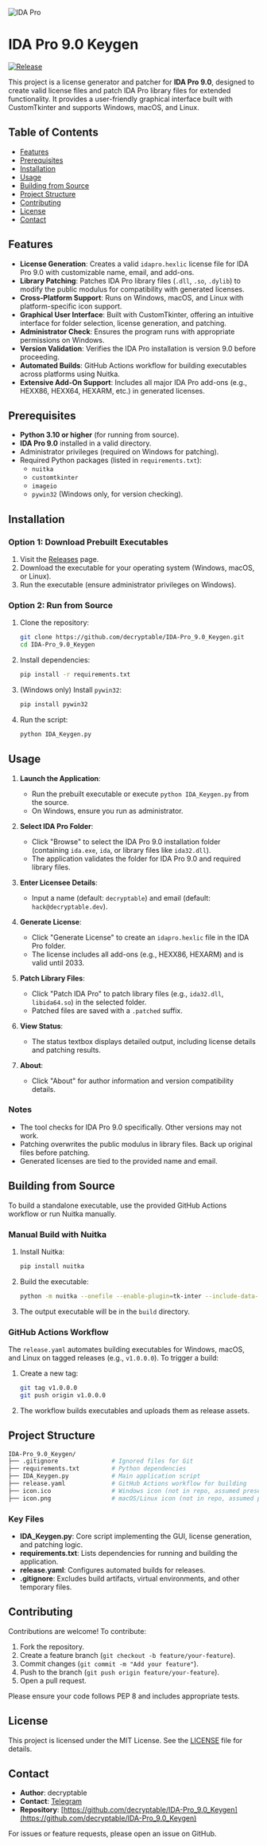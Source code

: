 ![IDA Pro](./images/Hero-ida-pro.png)

# IDA Pro 9.0 Keygen

[![Release](https://img.shields.io/github/v/release/decryptable/IDA-Pro_9.0_Keygen)](https://github.com/decryptable/IDA-Pro_9.0_Keygen/releases)

This project is a license generator and patcher for **IDA Pro 9.0**, designed to create valid license files and patch IDA Pro library files for extended functionality. It provides a user-friendly graphical interface built with CustomTkinter and supports Windows, macOS, and Linux.

## Table of Contents

- [Features](#features)
- [Prerequisites](#prerequisites)
- [Installation](#installation)
- [Usage](#usage)
- [Building from Source](#building-from-source)
- [Project Structure](#project-structure)
- [Contributing](#contributing)
- [License](#license)
- [Contact](#contact)

## Features

- **License Generation**: Creates a valid `idapro.hexlic` license file for IDA Pro 9.0 with customizable name, email, and add-ons.
- **Library Patching**: Patches IDA Pro library files (`.dll`, `.so`, `.dylib`) to modify the public modulus for compatibility with generated licenses.
- **Cross-Platform Support**: Runs on Windows, macOS, and Linux with platform-specific icon support.
- **Graphical User Interface**: Built with CustomTkinter, offering an intuitive interface for folder selection, license generation, and patching.
- **Administrator Check**: Ensures the program runs with appropriate permissions on Windows.
- **Version Validation**: Verifies the IDA Pro installation is version 9.0 before proceeding.
- **Automated Builds**: GitHub Actions workflow for building executables across platforms using Nuitka.
- **Extensive Add-On Support**: Includes all major IDA Pro add-ons (e.g., HEXX86, HEXX64, HEXARM, etc.) in generated licenses.

## Prerequisites

- **Python 3.10 or higher** (for running from source).
- **IDA Pro 9.0** installed in a valid directory.
- Administrator privileges (required on Windows for patching).
- Required Python packages (listed in `requirements.txt`):
  - `nuitka`
  - `customtkinter`
  - `imageio`
  - `pywin32` (Windows only, for version checking).

## Installation

### Option 1: Download Prebuilt Executables

1. Visit the [Releases](https://github.com/decryptable/IDA-Pro_9.0_Keygen/releases) page.
2. Download the executable for your operating system (Windows, macOS, or Linux).
3. Run the executable (ensure administrator privileges on Windows).

### Option 2: Run from Source

1. Clone the repository:

   ```bash
   git clone https://github.com/decryptable/IDA-Pro_9.0_Keygen.git
   cd IDA-Pro_9.0_Keygen
   ```

2. Install dependencies:

   ```bash
   pip install -r requirements.txt
   ```

3. (Windows only) Install `pywin32`:

   ```bash
   pip install pywin32
   ```

4. Run the script:

   ```bash
   python IDA_Keygen.py
   ```

## Usage

1. **Launch the Application**:
   - Run the prebuilt executable or execute `python IDA_Keygen.py` from the source.
   - On Windows, ensure you run as administrator.

2. **Select IDA Pro Folder**:
   - Click "Browse" to select the IDA Pro 9.0 installation folder (containing `ida.exe`, `ida`, or library files like `ida32.dll`).
   - The application validates the folder for IDA Pro 9.0 and required library files.

3. **Enter Licensee Details**:
   - Input a name (default: `decryptable`) and email (default: `hack@decryptable.dev`).

4. **Generate License**:
   - Click "Generate License" to create an `idapro.hexlic` file in the IDA Pro folder.
   - The license includes all add-ons (e.g., HEXX86, HEXARM) and is valid until 2033.

5. **Patch Library Files**:
   - Click "Patch IDA Pro" to patch library files (e.g., `ida32.dll`, `libida64.so`) in the selected folder.
   - Patched files are saved with a `.patched` suffix.

6. **View Status**:
   - The status textbox displays detailed output, including license details and patching results.

7. **About**:
   - Click "About" for author information and version compatibility details.

### Notes

- The tool checks for IDA Pro 9.0 specifically. Other versions may not work.
- Patching overwrites the public modulus in library files. Back up original files before patching.
- Generated licenses are tied to the provided name and email.

## Building from Source

To build a standalone executable, use the provided GitHub Actions workflow or run Nuitka manually.

### Manual Build with Nuitka

1. Install Nuitka:

   ```bash
   pip install nuitka
   ```

2. Build the executable:

   ```bash
   python -m nuitka --onefile --enable-plugin=tk-inter --include-data-file=icon.ico=./icon.ico --include-data-file=icon.png=./icon.png --product-name="IDA Keygen" --file-description="Keygen for IDA Pro" --copyright="decryptable" --company-name="decryptable" IDA_Keygen.py
   ```

3. The output executable will be in the `build` directory.

### GitHub Actions Workflow

The `release.yaml` automates building executables for Windows, macOS, and Linux on tagged releases (e.g., `v1.0.0.0`). To trigger a build:

1. Create a new tag:

   ```bash
   git tag v1.0.0.0
   git push origin v1.0.0.0
   ```

2. The workflow builds executables and uploads them as release assets.

## Project Structure

```bash
IDA-Pro_9.0_Keygen/
├── .gitignore               # Ignored files for Git
├── requirements.txt         # Python dependencies
├── IDA_Keygen.py            # Main application script
├── release.yaml             # GitHub Actions workflow for building
├── icon.ico                 # Windows icon (not in repo, assumed present)
├── icon.png                 # macOS/Linux icon (not in repo, assumed present)
```

### Key Files

- **IDA_Keygen.py**: Core script implementing the GUI, license generation, and patching logic.
- **requirements.txt**: Lists dependencies for running and building the application.
- **release.yaml**: Configures automated builds for releases.
- **.gitignore**: Excludes build artifacts, virtual environments, and other temporary files.

## Contributing

Contributions are welcome! To contribute:

1. Fork the repository.
2. Create a feature branch (`git checkout -b feature/your-feature`).
3. Commit changes (`git commit -m "Add your feature"`).
4. Push to the branch (`git push origin feature/your-feature`).
5. Open a pull request.

Please ensure your code follows PEP 8 and includes appropriate tests.

## License

This project is licensed under the MIT License. See the [LICENSE](LICENSE) file for details.

## Contact

- **Author**: decryptable
- **Contact**: [Telegram](https://t.me/hexac)
- **Repository**: [https://github.com/decryptable/IDA-Pro_9.0_Keygen](https://github.com/decryptable/IDA-Pro_9.0_Keygen)

For issues or feature requests, please open an issue on GitHub.
